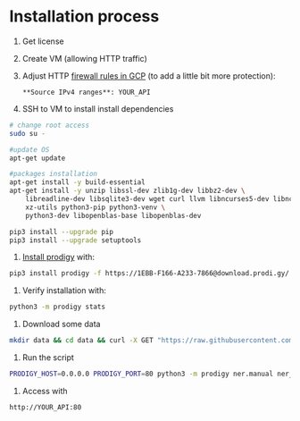 # Installation process

1. Get license
2. Create VM (allowing HTTP traffic)
3. Adjust HTTP [firewall rules in GCP](https://console.cloud.google.com/networking/firewalls/list) (to add a little bit more protection):
    
    `**Source IPv4 ranges**: YOUR_API`
    
4. SSH to VM to install install dependencies

```bash
# change root access
sudo su -

#update OS
apt-get update

#packages installation
apt-get install -y build-essential
apt-get install -y unzip libssl-dev zlib1g-dev libbz2-dev \
    libreadline-dev libsqlite3-dev wget curl llvm libncurses5-dev libncursesw5-dev \
    xz-utils python3-pip python3-venv \
    python3-dev libopenblas-base libopenblas-dev

pip3 install --upgrade pip
pip3 install --upgrade setuptools
```

1. [Install prodigy](https://support.prodi.gy/t/suggestions-for-running-on-google-compute-engine/1259/3) with:

```bash
pip3 install prodigy -f https://1EBB-F166-A233-7866@download.prodi.gy/
```

1. Verify installation with:

```bash
python3 -m prodigy stats
```

1. Download some data

```bash
mkdir data && cd data && curl -X GET "https://raw.githubusercontent.com/explosion/prodigy-recipes/master/example-datasets/news_headlines.jsonl" > news_headlines2.jsonl
```

1. Run the script

```bash
PRODIGY_HOST=0.0.0.0 PRODIGY_PORT=80 python3 -m prodigy ner.manual ner_news_headlines blank:en ./data/news_headlines2.jsonl --label PERSON,ORGANIZATION,PRODUCT,LOCATION
```

1. Access with 

```bash
http://YOUR_API:80
```
